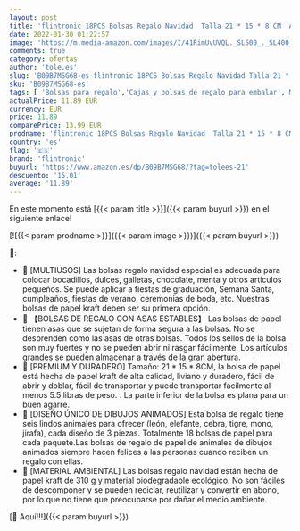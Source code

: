 ```yaml
---
layout: post
title: 'flintronic 18PCS Bolsas Regalo Navidad  Talla 21 * 15 * 8 CM  Animales Bolsas Cumpleaños Infantil Bolsas de Papel Bolsa de Regalo de Papel Kraft para Animales Selva Fiesta con 6 Animales Mezclado'
date: 2022-01-30 01:22:57
image: 'https://m.media-amazon.com/images/I/41RimUvUVQL._SL500_._SL400_.jpg'
comments: true
category: ofertas
author: 'tole.es'
slug: 'B09B7MSG68-es flintronic 18PCS Bolsas Regalo Navidad Talla 21 * 15 * 8...'
sku: 'B09B7MSG68-es'
tags: [ 'Bolsas para regalo','Cajas y bolsas de regalo para embalar','Material de embalaje','Oficina y papelería','Sobres y suministros para el correo','flintronic','navidad', ]
actualPrice: 11.89 EUR
currency: EUR
price: 11.89
comparePrice: 13.99 EUR
prodname: 'flintronic 18PCS Bolsas Regalo Navidad  Talla 21 * 15 * 8 CM  Animales Bolsas Cumpleaños Infantil Bolsas de Papel Bolsa de Regalo de Papel Kraft para Animales Selva Fiesta con 6 Animales Mezclado'
country: 'es'
flag: '🇪🇸'
brand: 'flintronic'
buyurl: 'https://www.amazon.es/dp/B09B7MSG68/?tag=tolees-21'
descuento: '15.01'
average: '11.89'
---
```


En este momento está [{{< param title >}}]({{< param buyurl >}}) en el siguiente enlace!

[![{{< param prodname >}}]({{< param image >}})]({{< param buyurl >}})

🔎:

- 🎁 [MULTIUSOS] Las bolsas regalo navidad especial es adecuada para colocar bocadillos, dulces, galletas, chocolate, menta y otros artículos pequeños. Se puede aplicar a fiestas de graduación, Semana Santa, cumpleaños, fiestas de verano, ceremonias de boda, etc. Nuestras bolsas de papel kraft deben ser su primera opción.
- 🎁 【BOLSAS DE REGALO CON ASAS ESTABLES】 Las bolsas de papel tienen asas que se sujetan de forma segura a las bolsas. No se desprenden como las asas de otras bolsas. Todos los sellos de la bolsa son muy fuertes y no se pueden abrir ni rasgar fácilmente. Los artículos grandes se pueden almacenar a través de la gran abertura.
- 🎁 [PREMIUM Y DURADERO] Tamaño: 21 * 15 * 8CM, la bolsa de papel está hecha de papel kraft de alta calidad, liviano y duradero, fácil de abrir y doblar, fácil de transportar y puede transportar fácilmente al menos 5.5 libras de peso. . La parte inferior de la bolsa es plana para un buen agarre.
- 🎁 [DISEÑO ÚNICO DE DIBUJOS ANIMADOS] Esta bolsa de regalo tiene seis lindos animales para ofrecer (león, elefante, cebra, tigre, mono, jirafa), cada diseño de 3 piezas. Totalmente 18 bolsas de papel para cada paquete.Las bolsas de regalo de papel de animales de dibujos animados siempre hacen felices a las personas cuando reciben un regalo con ellas.
- 🎁 [MATERIAL AMBIENTAL] Las bolsas regalo navidad están hecha de papel kraft de 310 g y material biodegradable ecológico. No son fáciles de descomponer y se pueden reciclar, reutilizar y convertir en abono, por lo que no tiene que preocuparse por dañar el medio ambiente.

[🛒 Aquí!!!]({{< param buyurl >}})
